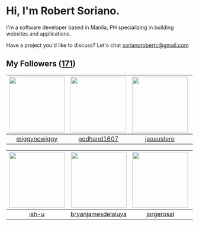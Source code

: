 # Hi, I'm Robert Soriano.
I'm a software developer based in Manila, PH specializing in building websites and applications.

Have a project you'd like to discuss?
Let's chat <a href="mailto:=sorianorobertc@gmail.com?Subject=Hello" target="_top">sorianorobertc@gmail.com</a>

## My Followers ([171](https://github.com/sorxrob?tab=followers))

| <img src="https://avatars3.githubusercontent.com/u/18614518?v=4" width="150" height="150" /> | <img src="https://avatars3.githubusercontent.com/u/7845870?v=4" width="150" height="150" /> | <img src="https://avatars3.githubusercontent.com/u/15128024?v=4" width="150" height="150" /> | <img src="https://avatars3.githubusercontent.com/u/6175190?v=4" width="150" height="150" /> |
| :------------------------------------------------------------------------------------------: | :-----------------------------------------------------------------------------------------: | :------------------------------------------------------------------------------------------: | :-----------------------------------------------------------------------------------------: |
|                        [miggynowiggy](https://github.com/miggynowiggy)                       |                        [godhand1607](https://github.com/godhand1607)                        |                          [jaoaustero](https://github.com/jaoaustero)                         |                         [jmmaguigad](https://github.com/jmmaguigad)                         |

| <img src="https://avatars1.githubusercontent.com/u/51030453?v=4" width="150" height="150" /> | <img src="https://avatars3.githubusercontent.com/u/61488658?v=4" width="150" height="150" /> | <img src="https://avatars0.githubusercontent.com/u/25060761?v=4" width="150" height="150" /> | <img src="https://avatars2.githubusercontent.com/u/21016014?v=4" width="150" height="150" /> |
| :------------------------------------------------------------------------------------------: | :------------------------------------------------------------------------------------------: | :------------------------------------------------------------------------------------------: | :------------------------------------------------------------------------------------------: |
|                               [ish-u](https://github.com/ish-u)                              |                  [bryanjamesdelaluya](https://github.com/bryanjamesdelaluya)                 |                          [jorgerosal](https://github.com/jorgerosal)                         |                            [Roms1383](https://github.com/Roms1383)                           |